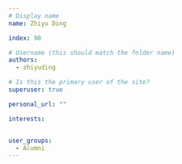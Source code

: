 ```yaml
---
# Display name
name: Zhiyu Ding

index: 90

# Username (this should match the folder name)
authors:
  - zhiyuding

# Is this the primary user of the site?
superuser: true

personal_url: ""

interests:


user_groups:
  - Alumni
---
```

